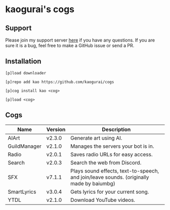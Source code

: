# kaogurai's cogs

## Support

Please join my support server [here](https://discord.gg/p6ehU9qhg8) if you have any questions. If you are sure it is a bug, feel free to make a GitHub issue or send a PR.

## Installation

```shell
[p]load downloader

[p]repo add kao https://github.com/kaogurai/cogs

[p]cog install kao <cog>

[p]load <cog>
```

## Cogs

| Name         | Version | Description                                                                              |
|--------------|---------|------------------------------------------------------------------------------------------|
| AIArt        | v2.3.0  | Generate art using AI.                                                                   |
| GuildManager | v2.1.0  | Manages the servers your bot is in.                                                      |
| Radio        | v2.0.1  | Saves radio URLs for easy access.                                                        |
| Search       | v2.0.3  | Search the web from Discord.                                                             |
| SFX          | v7.1.1  | Plays sound effects, text-to-speech, and join/leave sounds. (originally made by baiumbg) |
| SmartLyrics  | v3.0.4  | Gets lyrics for your current song.                                                       |
| YTDL         | v2.1.0  | Download YouTube videos.                                                                 |
